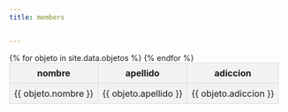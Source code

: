 ```yaml
---
title: members


---
```

<style>
  table {
    border-collapse: collapse;
    width: 100%;
    max-width: 800px;
    margin: 0 auto;
    text-align: center;
  }

  th, td {
    padding: 8px;
    border: 1px solid #ddd;
  }

  th {
    background-color: #f2f2f2;
    font-weight: bold;
  }

  tr:nth-child(even) {
    background-color: #f2f2f2;
  }
</style>

<table>
  <tr>
    <th>nombre</th>
    <th>apellido</th>
    <th>adiccion</th>
  </tr>
  {% for objeto in site.data.objetos %}
  <tr>
    <td>{{ objeto.nombre }}</td>
    <td>{{ objeto.apellido }}</td>
    <td>{{ objeto.adiccion }}</td>
  </tr>
  {% endfor %}
</table>
